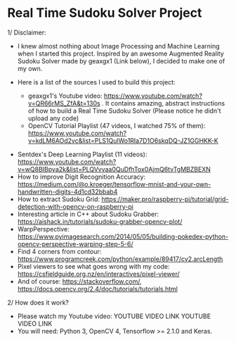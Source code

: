# Real Time Sudoku Solver Project

1/ Disclaimer:
- I knew almost nothing about Image Processing and Machine Learning when I started this project. Inspired by an awesome Augmented Reality Sudoku Solver made by geaxgx1 (Link below), I decided to make one of my own.

- Here is a list of the sources I used to build this project:
    + geaxgx1's Youtube video: https://www.youtube.com/watch?v=QR66rMS_ZfA&t=130s . It contains amazing, abstract instructions of how to build a Real Time Sudoku Solver (Please notice he didn't upload any code)
    + OpenCV Tutorial Playlist (47 videos, I watched 75% of them): https://www.youtube.com/watch?v=kdLM6AOd2vc&list=PLS1QulWo1RIa7D1O6skqDQ-JZ1GGHKK-K
+ Sentdex's Deep Learning Playlist (11 videos): https://www.youtube.com/watch?v=wQ8BIBpya2k&list=PLQVvvaa0QuDfhTox0AjmQ6tvTgMBZBEXN
+ How to improve Digit Recognition Accuracy: https://medium.com/@o.kroeger/tensorflow-mnist-and-your-own-handwritten-digits-4d1cd32bbab4
+ How to extract Sudoku Grid: https://maker.pro/raspberry-pi/tutorial/grid-detection-with-opencv-on-raspberry-pi
+ Interesting article in C++ about Sudoku Grabber: https://aishack.in/tutorials/sudoku-grabber-opencv-plot/
+ WarpPerspective: https://www.pyimagesearch.com/2014/05/05/building-pokedex-python-opencv-perspective-warping-step-5-6/
+ Find 4 corners from contour: https://www.programcreek.com/python/example/89417/cv2.arcLength
+ Pixel viewers to see what goes wrong with my code: https://csfieldguide.org.nz/en/interactives/pixel-viewer/
+ And of course: https://stackoverflow.com/, https://docs.opencv.org/2.4/doc/tutorials/tutorials.html

2/ How does it work?
- Please watch my Youtube video: YOUTUBE VIDEO LINK YOUTUBE VIDEO LINK
- You will need: Python 3, OpenCV 4, Tensorflow >= 2.1.0 and Keras.
